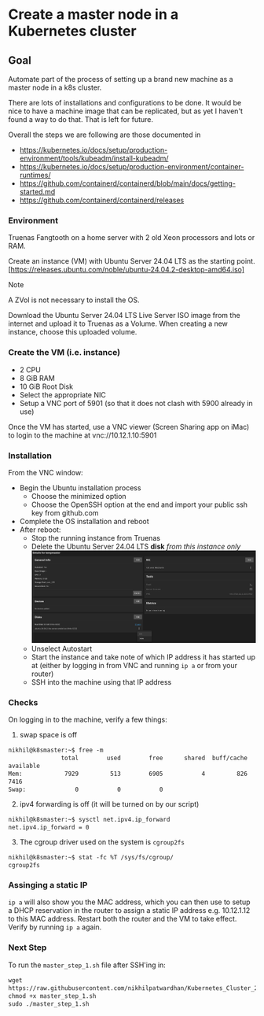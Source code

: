 # Create a master node in a Kubernetes cluster

## Goal
Automate part of the process of setting up a brand new machine as a master node in a k8s cluster.

There are lots of installations and configurations to be done.
It would be nice to have a machine image that can be replicated, but as yet I haven't found a way to do that. That is left for future.

Overall the steps we are following are those documented in
- https://kubernetes.io/docs/setup/production-environment/tools/kubeadm/install-kubeadm/
- https://kubernetes.io/docs/setup/production-environment/container-runtimes/
- https://github.com/containerd/containerd/blob/main/docs/getting-started.md
- https://github.com/containerd/containerd/releases

### Environment
Truenas Fangtooth on a home server with 2 old Xeon processors and lots or RAM.

Create an instance (VM) with Ubuntu Server 24.04 LTS as the starting point. [https://releases.ubuntu.com/noble/ubuntu-24.04.2-desktop-amd64.iso]

> [!NOTE]
> A ZVol is not necessary to install the OS.

Download the Ubuntu Server 24.04 LTS Live Server ISO image from the internet and upload it to Truenas as a Volume. When creating a new instance, choose this uploaded volume.
 
### Create the VM (i.e. instance)
- 2 CPU
- 8 GiB RAM
- 10 GiB Root Disk
- Select the appropriate NIC
- Setup a VNC port of 5901 (so that it does not clash with 5900 already in use)

Once the VM has started, use a VNC viewer (Screen Sharing app on iMac) to login to the machine at vnc://10.12.1.10:5901

### Installation
From the VNC window:
- Begin the Ubuntu installation process
  - Choose the minimized option
  - Choose the OpenSSH option at the end and import your public ssh key from github.com
- Complete the OS installation and reboot
- After reboot:
  - Stop the running instance from Truenas
  - Delete the Ubuntu Server 24.04 LTS **disk** _from this instance only_ ![](assets/delete_disk.png)
  - Unselect Autostart
  - Start the instance and take note of which IP address it has started up at (either by logging in from VNC and running ```ip a``` or from your router)
  - SSH into the machine using that IP address

### Checks
On logging in to the machine, verify a few things:

1. swap space is off
```
nikhil@k8smaster:~$ free -m
               total        used        free      shared  buff/cache   available
Mem:            7929         513        6905           4         826        7416
Swap:              0           0           0
```

2. ipv4 forwarding is off (it will be turned on by our script)
```
nikhil@k8smaster:~$ sysctl net.ipv4.ip_forward
net.ipv4.ip_forward = 0
```

3. The cgroup driver used on the system is `cgroup2fs`
```
nikhil@k8smaster:~$ stat -fc %T /sys/fs/cgroup/
cgroup2fs
```

### Assinging a static IP
```ip a``` will also show you the MAC address, which you can then use to setup a DHCP reservation in the router to assign a static IP address e.g. 10.12.1.12 to this MAC address. Restart both the router and the VM to take effect. Verify by running ```ip a``` again.

### Next Step
To run the ```master_step_1.sh``` file after SSH'ing in:
```
wget https://raw.githubusercontent.com/nikhilpatwardhan/Kubernetes_Cluster_24_04/refs/heads/main/master_step_1.sh
chmod +x master_step_1.sh
sudo ./master_step_1.sh
```